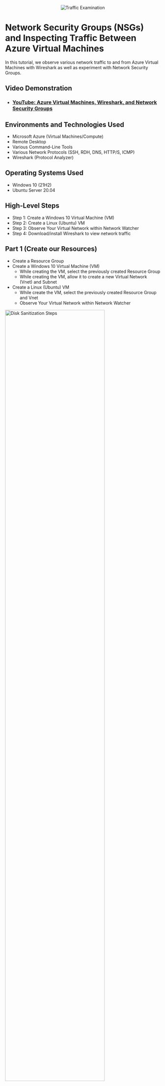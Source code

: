 <p align="center">
<img src="https://i.imgur.com/Ua7udoS.png" alt="Traffic Examination"/>
</p>

<h1>Network Security Groups (NSGs) and Inspecting Traffic Between Azure Virtual Machines</h1>
In this tutorial, we observe various network traffic to and from Azure Virtual Machines with Wireshark as well as experiment with Network Security Groups. <br />


<h2>Video Demonstration</h2>

- ### [YouTube: Azure Virtual Machines, Wireshark, and Network Security Groups](https://www.youtube.com)

<h2>Environments and Technologies Used</h2>

- Microsoft Azure (Virtual Machines/Compute)
- Remote Desktop
- Various Command-Line Tools
- Various Network Protocols (SSH, RDH, DNS, HTTP/S, ICMP)
- Wireshark (Protocol Analyzer)

<h2>Operating Systems Used </h2>

- Windows 10 (21H2)
- Ubuntu Server 20.04

<h2>High-Level Steps</h2>

- Step 1: Create a Windows 10 Virtual Machine (VM)
- Step 2: Create a Linux (Ubuntu) VM
- Step 3: Observe Your Virtual Network within Network Watcher
- Step 4: Download/install Wireshark to view network traffic

<h2>Part 1 (Create our Resources)</h2>

 - Create a Resource Group
 - Create a Windows 10 Virtual Machine (VM)
     - While creating the VM, select the previously created Resource Group
     - While creating the VM, allow it to create a new Virtual Network (Vnet) and Subnet
 - Create a Linux (Ubuntu) VM
     - While create the VM, select the previously created Resource Group and Vnet
     - Observe Your Virtual Network within Network Watcher


<p>
<img src="https://i.imgur.com/DJmEXEB.png" height="80%" width="80%" alt="Disk Sanitization Steps"/>
</p>
<p>
Lorem ipsum dolor sit amet, consectetur adipiscing elit, sed do eiusmod tempor incididunt ut labore et dolore magna aliqua. Ut enim ad minim veniam, quis nostrud exercitation ullamco laboris nisi ut aliquip ex ea commodo consequat. Duis aute irure dolor in reprehenderit in voluptate velit esse cillum dolore eu fugiat nulla pariatur.
</p>
<br />

<h2>Part 2 (Observe ICMP Traffic)</h2>

 - Use Remote Desktop to connect to your Windows 10 Virtual Machine
 - Within your Windows 10 Virtual Machine, Install Wireshark
 - Open Wireshark and filter for ICMP traffic only
 - Retrieve the private IP address of the Ubuntu VM and attempt to ping it from within the Windows 10 VM
     - Observe ping requests and replies within WireShark
 - From The Windows 10 VM, open command line or PowerShell and attempt to ping a public website (such as www.google.com) and observe the traffic in WireShark
 - Initiate a perpetual/non-stop ping from your Windows 10 VM to your Ubuntu VM
     - Open the Network Security Group your Ubuntu VM is using and disable incoming (inbound) ICMP traffic
     - Back in the Windows 10 VM, observe the ICMP traffic in WireShark and the command line Ping activity
     - Re-enable ICMP traffic for the Network Security Group your Ubuntu VM is using
     - Back in the Windows 10 VM, observe the ICMP traffic in WireShark and the command line Ping activity (should start working)
     - Stop the ping activity

<p>
<img src="https://i.imgur.com/DJmEXEB.png" height="80%" width="80%" alt="Disk Sanitization Steps"/>
</p>
<p>
Lorem ipsum dolor sit amet, consectetur adipiscing elit, sed do eiusmod tempor incididunt ut labore et dolore magna aliqua. Ut enim ad minim veniam, quis nostrud exercitation ullamco laboris nisi ut aliquip ex ea commodo consequat. Duis aute irure dolor in reprehenderit in voluptate velit esse cillum dolore eu fugiat nulla pariatur.
</p>
<br />

<h2>Part 2 Cont'd(Observe SSH Traffic)</h2>

 - Back in Wireshark, filter for SSH traffic only
 - From your Windows 10 VM, “SSH into” your Ubuntu Virtual Machine (via its private IP address)
     - Type commands (username, pwd, etc) into the linux SSH connection and observe SSH traffic spam in WireShark
     - Exit the SSH connection by typing ‘exit’ and pressing [Enter]

<p>
<img src="https://i.imgur.com/DJmEXEB.png" height="80%" width="80%" alt="Disk Sanitization Steps"/>
</p>
<p>
Lorem ipsum dolor sit amet, consectetur adipiscing elit, sed do eiusmod tempor incididunt ut labore et dolore magna aliqua. Ut enim ad minim veniam, quis nostrud exercitation ullamco laboris nisi ut aliquip ex ea commodo consequat. Duis aute irure dolor in reprehenderit in voluptate velit esse cillum dolore eu fugiat nulla pariatur.
</p>
<br />

<h2>Part 2 Cont'd(Observe DHCP Traffic)</h2>

 - Back in Wireshark, filter for DHCP traffic only
 - From your Windows 10 VM, attempt to issue your VM a new IP address from the command line (ipconfig /renew)
     - Observe the DHCP traffic appearing in WireShark

<p>
<img src="https://i.imgur.com/DJmEXEB.png" height="80%" width="80%" alt="Disk Sanitization Steps"/>
</p>
<p>
Lorem ipsum dolor sit amet, consectetur adipiscing elit, sed do eiusmod tempor incididunt ut labore et dolore magna aliqua. Ut enim ad minim veniam, quis nostrud exercitation ullamco laboris nisi ut aliquip ex ea commodo consequat. Duis aute irure dolor in reprehenderit in voluptate velit esse cillum dolore eu fugiat nulla pariatur.
</p>
<br />

<h2>Part 2 Cont'd (Observe DNS Traffic)</h2>

 - Back in Wireshark, filter for DNS traffic only
 - From your Windows 10 VM within a command line, use nslookup to see what google.com and disney.com’s IP addresses are
     - Observe the DNS traffic being show in WireShark

<p>
<img src="https://i.imgur.com/DJmEXEB.png" height="80%" width="80%" alt="Disk Sanitization Steps"/>
</p>
<p>
Lorem ipsum dolor sit amet, consectetur adipiscing elit, sed do eiusmod tempor incididunt ut labore et dolore magna aliqua. Ut enim ad minim veniam, quis nostrud exercitation ullamco laboris nisi ut aliquip ex ea commodo consequat. Duis aute irure dolor in reprehenderit in voluptate velit esse cillum dolore eu fugiat nulla pariatur.
</p>
<br />

<h2>Part 2 Cont'd(Observe RDP Traffic)</h2>

 - Back in Wireshark, filter for RDP traffic only (tcp.port == 3389)
 - Oserve the immediate non-stop spam of traffic? Why do you think it’s non-stop spamming vs only showing traffic when you do an activity?
     - Answer: because the RDP (protocol) is constantly showing you a live stream from one computer to another, therefor traffic is always being transmitted

<p>
<img src="https://i.imgur.com/DJmEXEB.png" height="80%" width="80%" alt="Disk Sanitization Steps"/>
</p>
<p>
Lorem ipsum dolor sit amet, consectetur adipiscing elit, sed do eiusmod tempor incididunt ut labore et dolore magna aliqua. Ut enim ad minim veniam, quis nostrud exercitation ullamco laboris nisi ut aliquip ex ea commodo consequat. Duis aute irure dolor in reprehenderit in voluptate velit esse cillum dolore eu fugiat nulla pariatur.
</p>
<br />

Lab Cleanup (DON’T FORGET THIS)
 - Close your Remote Desktop connection
 - Delete the Resource Group(s) created at the beginning of this lab
 - Verify Resource Group Deletion
